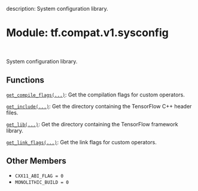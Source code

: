 description: System configuration library.

<div itemscope itemtype="http://developers.google.com/ReferenceObject">
<meta itemprop="name" content="tf.compat.v1.sysconfig" />
<meta itemprop="path" content="Stable" />
<meta itemprop="property" content="CXX11_ABI_FLAG"/>
<meta itemprop="property" content="MONOLITHIC_BUILD"/>
</div>

# Module: tf.compat.v1.sysconfig

<!-- Insert buttons and diff -->

<table class="tfo-notebook-buttons tfo-api nocontent" align="left">

</table>



System configuration library.



## Functions

[`get_compile_flags(...)`](../../../tf/sysconfig/get_compile_flags.md): Get the compilation flags for custom operators.

[`get_include(...)`](../../../tf/sysconfig/get_include.md): Get the directory containing the TensorFlow C++ header files.

[`get_lib(...)`](../../../tf/sysconfig/get_lib.md): Get the directory containing the TensorFlow framework library.

[`get_link_flags(...)`](../../../tf/sysconfig/get_link_flags.md): Get the link flags for custom operators.

## Other Members

* `CXX11_ABI_FLAG = 0` <a id="CXX11_ABI_FLAG"></a>
* `MONOLITHIC_BUILD = 0` <a id="MONOLITHIC_BUILD"></a>
